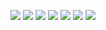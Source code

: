 <p align="center">
  <img src="https://readme-typing-svg.herokuapp.com?font=Fira+Code&size=36&pause=1000&color=FF0000&width=800&lines=If+you're+reading+this,+run+5k" />
  <img src="https://readme-typing-svg.herokuapp.com?font=Fira+Code&size=36&pause=1000&color=FF7F00&width=800&lines=If+you're+reading+this,+run+5k" />
  <img src="https://readme-typing-svg.herokuapp.com?font=Fira+Code&size=36&pause=1000&color=FFFF00&width=800&lines=If+you're+reading+this,+run+5k" />
  <img src="https://readme-typing-svg.herokuapp.com?font=Fira+Code&size=36&pause=1000&color=00FF00&width=800&lines=If+you're+reading+this,+run+5k" />
  <img src="https://readme-typing-svg.herokuapp.com?font=Fira+Code&size=36&pause=1000&color=0000FF&width=800&lines=If+you're+reading+this,+run+5k" />
  <img src="https://readme-typing-svg.herokuapp.com?font=Fira+Code&size=36&pause=1000&color=4B0082&width=800&lines=If+you're+reading+this,+run+5k" />
  <img src="https://readme-typing-svg.herokuapp.com?font=Fira+Code&size=36&pause=1000&color=8F00FF&width=800&lines=If+you're+reading+this,+run+5k" />
</p>

<!--
**kiefer0655/kiefer0655** is a ✨ _special_ ✨ repository because its `README.md` (this file) appears on your GitHub profile.

Here are some ideas to get you started:

- 🔭 I’m currently working on ...
- 🌱 I’m currently learning ...
- 👯 I’m looking to collaborate on ...
- 🤔 I’m looking for help with ...
- 💬 Ask me about ...
- 📫 How to reach me: ...
- 😄 Pronouns: ...
- ⚡ Fun fact: ...
-->
